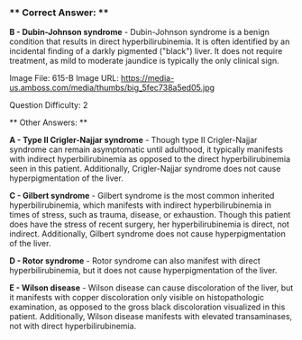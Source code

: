 ### ** Correct Answer: **

**B - Dubin-Johnson syndrome** - Dubin-Johnson syndrome is a benign condition that results in direct hyperbilirubinemia. It is often identified by an incidental finding of a darkly pigmented ("black") liver. It does not require treatment, as mild to moderate jaundice is typically the only clinical sign.

Image File: 615-B
Image URL: https://media-us.amboss.com/media/thumbs/big_5fec738a5ed05.jpg

Question Difficulty: 2

** Other Answers: **

**A - Type II Crigler-Najjar syndrome** - Though type II Crigler-Najjar syndrome can remain asymptomatic until adulthood, it typically manifests with indirect hyperbilirubinemia as opposed to the direct hyperbilirubinemia seen in this patient. Additionally, Crigler-Najjar syndrome does not cause hyperpigmentation of the liver.

**C - Gilbert syndrome** - Gilbert syndrome is the most common inherited hyperbilirubinemia, which manifests with indirect hyperbilirubinemia in times of stress, such as trauma, disease, or exhaustion. Though this patient does have the stress of recent surgery, her hyperbilirubinemia is direct, not indirect. Additionally, Gilbert syndrome does not cause hyperpigmentation of the liver.

**D - Rotor syndrome** - Rotor syndrome can also manifest with direct hyperbilirubinemia, but it does not cause hyperpigmentation of the liver.

**E - Wilson disease** - Wilson disease can cause discoloration of the liver, but it manifests with copper discoloration only visible on histopathologic examination, as opposed to the gross black discoloration visualized in this patient. Additionally, Wilson disease manifests with elevated transaminases, not with direct hyperbilirubinemia.

